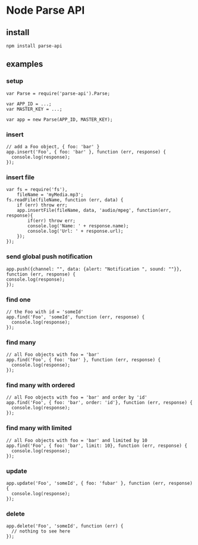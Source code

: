 Node Parse API
==============

install
-------

    npm install parse-api

examples
--------

### setup

    var Parse = require('parse-api').Parse;
    
    var APP_ID = ...;
    var MASTER_KEY = ...;
    
    var app = new Parse(APP_ID, MASTER_KEY);

### insert

    // add a Foo object, { foo: 'bar' }
    app.insert('Foo', { foo: 'bar' }, function (err, response) {
      console.log(response);
    });

### insert file
	var fs = require('fs'),
		fileName = 'myMedia.mp3';
	fs.readFile(fileName, function (err, data) {
		if (err) throw err;
		app.insertFile(fileName, data, 'audio/mpeg', function(err, response){
			if(err) throw err;
			console.log('Name: ' + response.name);
			console.log('Url: ' + response.url);
		});
	});
	 
### send global push notification
	app.push({channel: "", data: {alert: "Notification ", sound: ""}}, function (err, response) {
	console.log(response);
	});

### find one

    // the Foo with id = 'someId'
    app.find('Foo', 'someId', function (err, response) {
      console.log(response);
    });

### find many

    // all Foo objects with foo = 'bar'
    app.find('Foo', { foo: 'bar' }, function (err, response) {
      console.log(response);
    });


### find many with ordered

    // all Foo objects with foo = 'bar' and order by 'id'
    app.find('Foo', { foo: 'bar', order: 'id'}, function (err, response) {
      console.log(response);
    });


### find many with limited

    // all Foo objects with foo = 'bar' and limited by 10
    app.find('Foo', { foo: 'bar', limit: 10}, function (err, response) {
      console.log(response);
    });


### update

    app.update('Foo', 'someId', { foo: 'fubar' }, function (err, response) {
      console.log(response);
    });

### delete

    app.delete('Foo', 'someId', function (err) {
      // nothing to see here
    });
